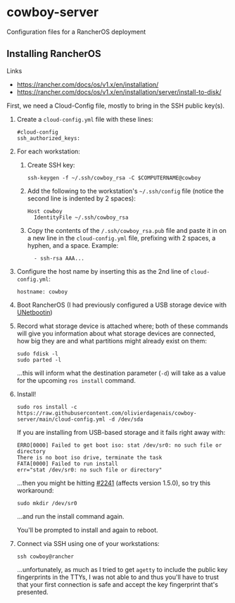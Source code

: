 # cowboy-server
Configuration files for a RancherOS deployment

## Installing RancherOS
Links
* https://rancher.com/docs/os/v1.x/en/installation/
* https://rancher.com/docs/os/v1.x/en/installation/server/install-to-disk/

First, we need a Cloud-Config file, mostly to bring in the SSH public key(s).
1. Create a `cloud-config.yml` file with these lines:
    ```
    #cloud-config
    ssh_authorized_keys:
    ```
1. For each workstation:
    1. Create SSH key:
        ```
        ssh-keygen -f ~/.ssh/cowboy_rsa -C $COMPUTERNAME@cowboy
        ```
    2. Add the following to the workstation's `~/.ssh/config` file (notice the second line is indented by 2 spaces):
        ```
        Host cowboy
          IdentityFile ~/.ssh/cowboy_rsa
        ```
    3. Copy the contents of the `/.ssh/cowboy_rsa.pub` file and paste it in on a new line in the `cloud-config.yml` file, prefixing with 2 spaces, a hyphen, and a space.  Example:
        ```
          - ssh-rsa AAA...
        ```
1. Configure the host name by inserting this as the 2nd line of `cloud-config.yml`:
    ```
    hostname: cowboy
    ```
1. Boot RancherOS (I had previously configured a USB storage device with [UNetbootin](https://unetbootin.github.io/))
1. Record what storage device is attached where; both of these commands will give you information about what storage devices are connected, how big they are and what partitions might already exist on them:
    ```
    sudo fdisk -l
    sudo parted -l
    ```
    ...this will inform what the destination parameter (`-d`) will take as a value for the upcoming `ros install` command.
1. Install!
    ```
    sudo ros install -c https://raw.githubusercontent.com/olivierdagenais/cowboy-server/main/cloud-config.yml -d /dev/sda
    ```
    If you are installing from USB-based storage and it fails right away with:
    ```
    ERRO[0000] Failed to get boot iso: stat /dev/sr0: no such file or directory
    There is no boot iso drive, terminate the task
    FATA[0000] Failed to run install
    err="stat /dev/sr0: no such file or directory"
    ```
    ...then you might be hitting [#2241](https://github.com/rancher/os/issues/2241) (affects version 1.5.0), so try this workaround:
    ```
    sudo mkdir /dev/sr0
    ```
    ...and run the install command again.

    You'll be prompted to install and again to reboot.
1. Connect via SSH using one of your workstations:
    ```
    ssh cowboy@rancher
    ```
    ...unfortunately, as much as I tried to get `agetty` to include the public key fingerprints in the TTYs, I was not able to and thus you'll have to trust that your first connection is safe and accept the key fingerprint that's presented.
